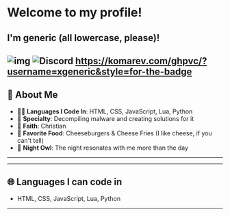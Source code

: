 # Welcome to my profile!
## I'm generic (all lowercase, please)!

![img](https://readme-typing-svg.demolab.com/?font=Fredoka+One&pause=1000&random=false&width=435&lines=fullstack+and+python+dev;malware+stuff;creator+of+colon+three+unblocked+games)
![Discord](https://img.shields.io/badge/Discord-zaza%20Members-00b0f4?style=for-the-badge&logo=discord&logoColor=white&color=00b0f4)
https://komarev.com/ghpvc/?username=xgeneric&style=for-the-badge
---
## 🌟 About Me
- 🧑‍💻 **Languages I Code In**: HTML, CSS, JavaScript, Lua, Python
- 🔐 **Specialty**: Decompiling malware and creating solutions for it
- 📖 **Faith**: Christian
- 🍔 **Favorite Food**: Cheeseburgers & Cheese Fries (I like cheese, if you can't tell)
- 🌌 **Night Owl**: The night resonates with me more than the day
---

---
## 🌐 Languages I can code in
- HTML, CSS, JavaScript, Lua, Python
---



